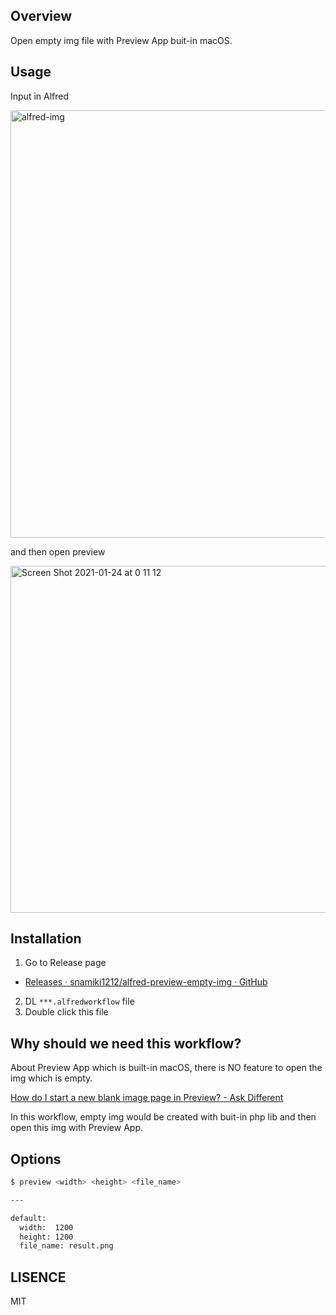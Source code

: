 ## Overview

Open empty img file with Preview App buit-in macOS.

## Usage

Input in Alfred

<img width="684" alt="alfred-img" src="https://user-images.githubusercontent.com/26793088/105624630-2df0b180-5dd8-11eb-9798-f06ee862ed44.png">

and then open preview

<img width="555" alt="Screen Shot 2021-01-24 at 0 11 12" src="https://user-images.githubusercontent.com/26793088/105624708-b2dbcb00-5dd8-11eb-9d84-9e22dc912cb9.png">

## Installation

1. Go to Release page

- [Releases · snamiki1212/alfred-preview-empty-img · GitHub](https://github.com/snamiki1212/alfred-preview-empty-img/releases)

2. DL `***.alfredworkflow` file
3. Double click this file

## Why should we need this workflow?

About Preview App which is built-in macOS, there is NO feature to open the img which is empty.

[How do I start a new blank image page in Preview? - Ask Different](https://apple.stackexchange.com/a/364924)

In this workflow, empty img would be created with buit-in php lib and then open this img with Preview App.

## Options

```zsh
$ preview <width> <height> <file_name>

---

default:
  width:  1200
  height: 1200
  file_name: result.png
```

## LISENCE

MIT
